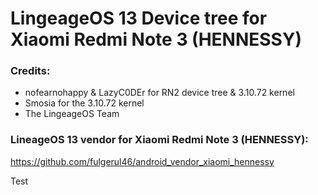 # LingeageOS 13 Device tree for Xiaomi Redmi Note 3 (HENNESSY)


### Credits:
  - nofearnohappy & LazyC0DEr for RN2 device tree & 3.10.72 kernel
  - Smosia for the 3.10.72 kernel
  - The LingeageOS Team

### LineageOS 13 vendor for Xiaomi Redmi Note 3 (HENNESSY):

https://github.com/fulgerul46/android_vendor_xiaomi_hennessy

Test